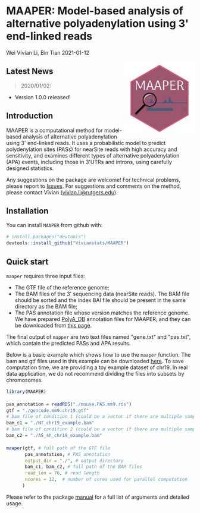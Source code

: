 MAAPER: Model-based analysis of alternative polyadenylation using 3' end-linked reads
================
Wei Vivian Li, Bin Tian
2021-01-12

<!-- README.md is generated from README.Rmd. Please edit that file -->
<img src="https://github.com/Vivianstats/data-pkg/raw/main/img/MAAPER.png" height="200" align="right" />

## Latest News

> 2020/01/02:

-   Version 1.0.0 released!

## Introduction

MAAPER is a computational method for model-based analysis of alternative polyadenylation using 3' end-linked reads. It uses a probabilistic model to predict polydenylation sites (PASs) for nearSite reads with high accuracy and sensitivity, and examines different types of alternative polyadenylation (APA) events, including those in 3'UTRs and introns, using carefully designed statistics.

Any suggestions on the package are welcome! For technical problems, please report to [Issues](https://github.com/Vivianstats/MAAPER/issues). For suggestions and comments on the method, please contact Vivian (<vivian.li@rutgers.edu>).

## Installation

You can install `MAAPER` from github with:

``` r
# install.packages("devtools")
devtools::install_github("Vivianstats/MAAPER")
```

## Quick start

`maaper` requires three input files:

-   The GTF file of the reference genome;
-   The BAM files of the 3' sequencing data (nearSite reads). The BAM file should be sorted and the index BAI file should be present in the same directory as the BAM file;
-   The PAS annotation file whose version matches the reference genome. We have prepared [PolyA\_DB](https://exon.apps.wistar.org/PolyA_DB/v3/) annotation files for MAAPER, and they can be downloaded from [this page](https://github.com/Vivianstats/data-pkg/tree/main/MAAPER/PolyA_DB).

The final output of `mapper` are two text files named "gene.txt" and "pas.txt", which contain the predicted PASs and APA results.

Below is a basic example which shows how to use the `maaper` function. The bam and gtf files used in this example can be downloaded [here](https://github.com/Vivianstats/data-pkg/tree/main/MAAPER). To save computation time, we are providing a toy example dataset of chr19. In real data application, we do not recommend dividing the files into subsets by chromosomes.

``` r
library(MAAPER)

pas_annotation = readRDS("./mouse.PAS.mm9.rds")
gtf = "./gencode.mm9.chr19.gtf"
# bam file of condition 1 (could be a vector if there are multiple samples)
bam_c1 = "./NT_chr19_example.bam"
# bam file of condition 2 (could be a vector if there are multiple samples)
bam_c2 = "./AS_4h_chr19_example.bam"

maaper(gtf, # full path of the GTF file
       pas_annotation, # PAS annotation
       output_dir = "./", # output directory
       bam_c1, bam_c2, # full path of the BAM files
       read_len = 76, # read length
       ncores = 12,  # number of cores used for parallel computation 
      )
```

Please refer to the package [manual](https://github.com/Vivianstats/MAAPER/blob/master/inst/docs/) for a full list of arguments and detailed usage.
